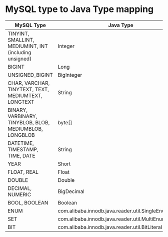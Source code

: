 # MySQL type to Java Type mapping

| MySQL Type                                              | Java Type  |
| ------------------------------------------------------- | ---------- |
| TINYINT, SMALLINT, MEDIUMINT, INT (including unsigned)  | Integer    |
| BIGINT                                                  | Long       |
| UNSIGNED_BIGINT                                         | BigInteger |
| CHAR, VARCHAR, TINYTEXT, TEXT, MEDIUMTEXT, LONGTEXT     | String     |
| BINARY, VARBINARY, TINYBLOB, BLOB, MEDIUMBLOB, LONGBLOB | byte[]     |
| DATETIME, TIMESTAMP, TIME, DATE                         | String     |
| YEAR                                                    | Short      |
| FLOAT, REAL                                             | Float      |
| DOUBLE                                                  | Double     |
| DECIMAL, NUMERIC                                        | BigDecimal |
| BOOL, BOOLEAN                                           | Boolean    |
| ENUM                                          | com.alibaba.innodb.java.reader.util.SingleEnumLiteral    |
| SET                                          | com.alibaba.innodb.java.reader.util.MultiEnumLiteral    |
| BIT                                          | com.alibaba.innodb.java.reader.util.BitLiteral    |